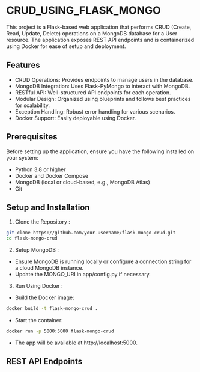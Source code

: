 # CRUD_USING_FLASK_MONGO
This project is a Flask-based web application that performs CRUD (Create, Read, Update, Delete) operations on a MongoDB database for a User resource. The application exposes REST API endpoints and is containerized using Docker for ease of setup and deployment.
## Features
- CRUD Operations: Provides endpoints to manage users in the database.
- MongoDB Integration: Uses Flask-PyMongo to interact with MongoDB.
- RESTful API: Well-structured API endpoints for each operation.
- Modular Design: Organized using blueprints and follows best practices for scalability.
- Exception Handling: Robust error handling for various scenarios.
- Docker Support: Easily deployable using Docker.
## Prerequisites
Before setting up the application, ensure you have the following installed on your system:
- Python 3.8 or higher
- Docker and Docker Compose
- MongoDB (local or cloud-based, e.g., MongoDB Atlas)
- Git
## Setup and Installation
1. Clone the Repository :
```bash
git clone https://github.com/your-username/flask-mongo-crud.git
cd flask-mongo-crud
```
2. Setup MongoDB :
- Ensure MongoDB is running locally or configure a connection string for a cloud MongoDB instance.
- Update the MONGO_URI in app/config.py if necessary.

3. Run Using Docker :
- Build the Docker image:
```bash
docker build -t flask-mongo-crud .
```
- Start the container:
```bash
docker run -p 5000:5000 flask-mongo-crud
```
- The app will be available at http://localhost:5000.
## REST API Endpoints
